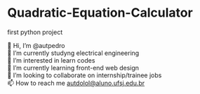 # Quadratic-Equation-Calculator
first python project

👋 Hi, I’m @autpedro <br>
🔋 I’m currently studyng electrical engineering<br>
👀 I’m interested in learn codes<br>
🌱 I’m currently learning front-end web design<br>
💞️ I’m looking to collaborate on internship/trainee jobs<br>
📫 How to reach me autdolol@aluno.ufsj.edu.br

